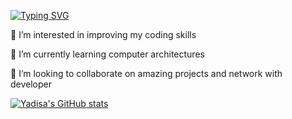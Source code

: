 [![Typing SVG](https://readme-typing-svg.demolab.com/?lines=Hey!+I'm+Yadisa+Belliard;Welcome+to+my+page)](https://git.io/typing-svg)


 👀 I’m interested in improving my coding skills

 🌱 I’m currently learning computer architectures

 💞️ I’m looking to collaborate on amazing projects and network with developer




[![Yadisa's GitHub stats](https://github-readme-stats.vercel.app/api?YadiBelly=YadiBelly)](https://github.com/YadiBelly/github-readme-stats)
